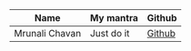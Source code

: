 | Name           | My mantra             | Github                                       |
| -------------- | --------------------- | -------------------------------------------- |
| Mrunali Chavan | Just do it | [Github](https://github.com/Mrunali122/) |
